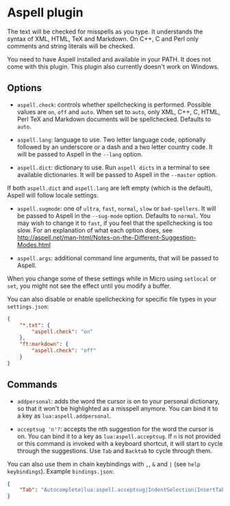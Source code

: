 # Aspell plugin

The text will be checked for misspells as you type. It understands the syntax
of XML, HTML, TeX and Markdown. On C++, C and Perl only comments and string
literals will be checked.

You need to have Aspell installed and available in your PATH. It does not come
with this plugin. This plugin also currently doesn't work on Windows.

## Options

* `aspell.check`: controls whether spellchecking is performed. Possible values
   are `on`, `off` and `auto`. When set to `auto`, only XML, C++, C, HTML, Perl
   TeX and Markdown documents will be spellchecked. Defaults to `auto`.

* `aspell.lang`: language to use. Two letter language code, optionally followed
   by an underscore or a dash and a two letter country code. It will be passed
   to Aspell in the `--lang` option.

* `aspell.dict`: dictionary to use. Run `aspell dicts` in a terminal to see
   available dictionaries. It will be passed to Aspell in the `--master` option.

If both `aspell.dict` and `aspell.lang` are left empty (which is the default),
Aspell will follow locale settings.

* `aspell.sugmode`: one of `ultra`, `fast`, `normal`, `slow` or `bad-spellers`.
   It will be passed to Aspell in the `--sug-mode` option. Defaults to `normal`.
   You may wish to change it to `fast`, if you feel that the spellchecking is
   too slow. For an explanation of what each option does, see
   http://aspell.net/man-html/Notes-on-the-Different-Suggestion-Modes.html

* `aspell.args`: additional command line arguments, that will be passed to
   Aspell.

When you change some of these settings while in Micro using `setlocal` or
`set`, you might not see the effect until you modify a buffer.

You can also disable or enable spellchecking for specific file types in your
`settings.json`:

```json
{
    "*.txt": {
        "aspell.check": "on"
    },
    "ft:markdown": {
        "aspell.check": "off"
    }
}
```

## Commands

* `addpersonal`: adds the word the cursor is on to your personal dictionary, so
   that it won't be highlighted as a misspell anymore. You can bind it to a key
   as `lua:aspell.addpersonal`.

* `acceptsug 'n'?`: accepts the nth suggestion for the word the cursor is on.
   You can bind it to a key as `lua:aspell.acceptsug`. If `n` is not provided or
   this command is invoked with a keyboard shortcut, it will start to cycle
   through the suggestions. Use `Tab` and `Backtab` to cycle through them.

You can also use them in chain keybindings with `,`, `&` and `|` (see
`help keybindings`). Example `bindings.json`:

```json
{
    "Tab": "Autocomplete|lua:aspell.acceptsug|IndentSelection|InsertTab"
}
```
